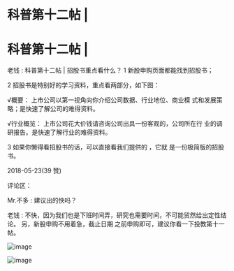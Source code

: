 # 科普第十二帖 |

# 科普第十二帖 |

老钱 : 科普第十二帖 | 招股书重点看什么？ 1 新股申购页面都能找到招股书；

2 招股书是特别好的学习资料，重点看两部分，如下图：

√概要： 上市公司以第一视角向你介绍公司数据、行业地位、商业模 式和发展策略；是快速了解公司的难得资料。

√行业概览： 上市公司花大价钱请咨询公司出具一份客观的，公司所在行 业的调研报告。是快速了解行业的难得资料。

3 如果你懒得看招股书的话，可以直接看我们提供的 ，它就 是一份极简版的招股书。

2018-05-23(39 赞)

评论区：

Mr.不多 : 建议出的快吗？

老钱 : 不快，因为我们也是下班时间弄，研究也需要时间，不可能贸然给出定性结论。 另，新股申购不用着急，截止日期 之前申购即可，建议你看一下投教第十一帖。

![image](img/Image_751.png)

![image](img/Image_752.png)